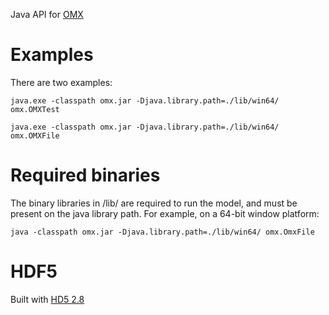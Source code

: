 
Java API for [OMX](https://github.com/osPlanning/omx)

# Examples
There are two examples:

```
java.exe -classpath omx.jar -Djava.library.path=./lib/win64/ omx.OMXTest

java.exe -classpath omx.jar -Djava.library.path=./lib/win64/ omx.OMXFile
```

# Required binaries

The binary libraries in /lib/ are required to run the model, and must be present on the java
 library path. For example, on a 64-bit window platform:

    java -classpath omx.jar -Djava.library.path=./lib/win64/ omx.OmxFile

# HDF5

Built with [HD5 2.8](http://www.hdfgroup.org/ftp/HDF5/releases/HDF-JAVA/HDF-JAVA-2.8/bin/)


